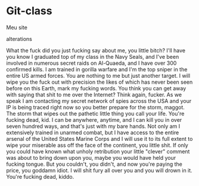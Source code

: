 # Git-class
Meu site


alterations


 What the fuck did you just fucking say about me, you little bitch?
 I'll have you know I graduated top of my class in the Navy Seals, and I've been involved in numerous secret raids on Al-Quaeda, and I have over 300 confirmed kills.
 I am trained in gorilla warfare and I'm the top sniper in the entire US armed forces. You are nothing to me but just another target.
 I will wipe you the fuck out with precision the likes of which has never been seen before on this Earth, mark my fucking words.
 You think you can get away with saying that shit to me over the Internet?
 Think again, fucker. As we speak I am contacting my secret network of spies across the USA and your IP is being traced right now so you better prepare for the storm, maggot.
 The storm that wipes out the pathetic little thing you call your life.
 You're fucking dead, kid. I can be anywhere, anytime, and I can kill you in over seven hundred ways, and that's just with my bare hands.
 Not only am I extensively trained in unarmed combat, but I have access to the entire arsenal of the United States Marine Corps and I will use it to its full extent to wipe your miserable ass off the face of the continent, you little shit.
 If only you could have known what unholy retribution your little "clever" comment was about to bring down upon you, maybe you would have held your fucking tongue.
 But you couldn't, you didn't, and now you're paying the price, you goddamn idiot.
 I will shit fury all over you and you will drown in it.
 You're fucking dead, kiddo.
